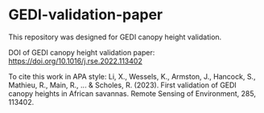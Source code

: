 # GEDI-validation-paper
This repository was designed for GEDI canopy height validation.

DOI of GEDI canopy height validation paper:
https://doi.org/10.1016/j.rse.2022.113402

To cite this work in APA style:
Li, X., Wessels, K., Armston, J., Hancock, S., Mathieu, R., Main, R., ... & Scholes, R. (2023). First validation of GEDI canopy heights in African savannas. Remote Sensing of Environment, 285, 113402.
